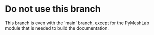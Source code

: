 # Do not use this branch
This branch is even with the 'main' branch, except for the PyMeshLab module that is needed to build the documentation.
